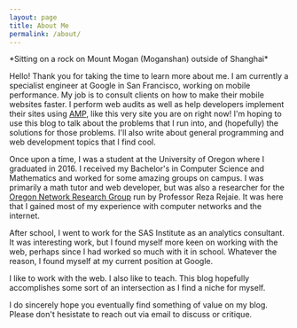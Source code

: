 ```yaml
---
layout: page
title: About Me
permalink: /about/
---
```


<amp-img width="1024" height="648" layout="responsive" src="/assets/images/about.jpeg"></amp-img>
<caption>*Sitting on a rock on Mount Mogan (Moganshan) outside of Shanghai*</caption>

Hello! Thank you for taking the time to learn more about me. I am currently a specialist engineer at Google in San Francisco, working on mobile performance. My job is to consult clients on how to make their mobile websites faster. I perform web audits as well as help developers implement their sites using [AMP](https://www.ampproject.org/), like this very site you are on right now! I'm hoping to use this blog to talk about the problems that I run into, and (hopefully) the solutions for those problems. I'll also write about general programming and web development topics that I find cool.

Once upon a time, I was a student at the University of Oregon where I graduated in 2016. I received my Bachelor's in Computer Science and Mathematics and worked for some amazing groups on campus. I was primarily a math tutor and web developer, but was also a researcher for the [Oregon Network Research Group](https://onrg.cs.uoregon.edu/index.html) run by Professor Reza Rejaie. It was here that I gained most of my experience with computer networks and the internet.

After school, I went to work for the SAS Institute as an analytics consultant. It was interesting work, but I found myself more keen on working with the web, perhaps since I had worked so much with it in school. Whatever the reason, I found myself at my current position at Google.

I like to work with the web. I also like to teach. This blog hopefully accomplishes some sort of an intersection as I find a niche for myself.

I do sincerely hope you eventually find something of value on my blog. Please don't hesistate to reach out via email to discuss or critique.
